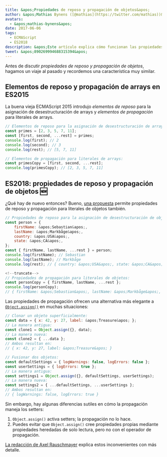 ```yaml
---
title: &apos;Propiedades de reposo y propagación de objetos&apos;
author: &apos;Mathias Bynens ([@mathias](https://twitter.com/mathias))&apos;
avatars:
  - &apos;mathias-bynens&apos;
date: 2017-06-06
tags:
  - ECMAScript
  - ES2018
description: &apos;Este artículo explica cómo funcionan las propiedades de reposo y propagación de objetos en JavaScript, y revisa los elementos de reposo y propagación de arrays.&apos;
tweet: &apos;890269994688315394&apos;
---
```

Antes de discutir _propiedades de reposo y propagación de objetos_, hagamos un viaje al pasado y recordemos una característica muy similar.

## Elementos de reposo y propagación de arrays en ES2015

La buena vieja ECMAScript 2015 introdujo _elementos de reposo_ para la asignación de desestructuración de arrays y _elementos de propagación_ para literales de arrays.

```js
// Elementos de reposo para la asignación de desestructuración de arrays:
const primes = [2, 3, 5, 7, 11];
const [first, second, ...rest] = primes;
console.log(first); // 2
console.log(second); // 3
console.log(rest); // [5, 7, 11]

// Elementos de propagación para literales de arrays:
const primesCopy = [first, second, ...rest];
console.log(primesCopy); // [2, 3, 5, 7, 11]
```

<feature-support chrome="47"
                 firefox="16"
                 safari="8"
                 nodejs="6"
                 babel="yes"></feature-support>

## ES2018: propiedades de reposo y propagación de objetos 🆕

¿Qué hay de nuevo entonces? Bueno, [una propuesta](https://github.com/tc39/proposal-object-rest-spread) permite propiedades de reposo y propagación para literales de objetos también.

```js
// Propiedades de reposo para la asignación de desestructuración de objetos:
const person = {
    firstName: &apos;Sebastian&apos;,
    lastName: &apos;Markbåge&apos;,
    country: &apos;USA&apos;,
    state: &apos;CA&apos;,
};
const { firstName, lastName, ...rest } = person;
console.log(firstName); // Sebastian
console.log(lastName); // Markbåge
console.log(rest); // { country: &apos;USA&apos;, state: &apos;CA&apos; }

<!--truncate-->
// Propiedades de propagación para literales de objetos:
const personCopy = { firstName, lastName, ...rest };
console.log(personCopy);
// { firstName: &apos;Sebastian&apos;, lastName: &apos;Markbåge&apos;, country: &apos;USA&apos;, state: &apos;CA&apos; }
```

Las propiedades de propagación ofrecen una alternativa más elegante a [`Object.assign()`](https://developer.mozilla.org/en-US/docs/Web/JavaScript/Reference/Global_Objects/Object/assign) en muchas situaciones:

```js
// Clonar un objeto superficialmente:
const data = { x: 42, y: 27, label: &apos;Treasure&apos; };
// La manera antigua:
const clone1 = Object.assign({}, data);
// La manera nueva:
const clone2 = { ...data };
// Ambos resultan en:
// { x: 42, y: 27, label: &apos;Treasure&apos; }

// Fusionar dos objetos:
const defaultSettings = { logWarnings: false, logErrors: false };
const userSettings = { logErrors: true };
// La manera antigua:
const settings1 = Object.assign({}, defaultSettings, userSettings);
// La manera nueva:
const settings2 = { ...defaultSettings, ...userSettings };
// Ambos resultan en:
// { logWarnings: false, logErrors: true }
```

Sin embargo, hay algunas diferencias sutiles en cómo la propagación maneja los setters:

1. `Object.assign()` activa setters; la propagación no lo hace.
1. Puedes evitar que `Object.assign()` cree propiedades propias mediante propiedades heredadas de solo lectura, pero no con el operador de propagación.

[La redacción de Axel Rauschmayer](http://2ality.com/2016/10/rest-spread-properties.html#spread-defines-properties-objectassign-sets-them) explica estos inconvenientes con más detalle.

<feature-support chrome="60"
                 firefox="55"
                 safari="11.1"
                 nodejs="8.6"
                 babel="yes"></feature-support>

